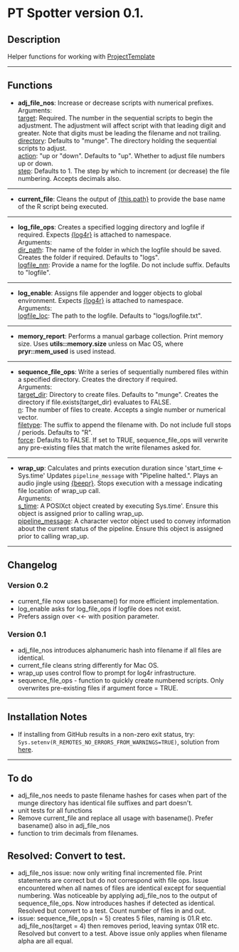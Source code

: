 # PT Spotter version 0.1.

## Description

Helper functions for working with [ProjectTemplate](http://projecttemplate.net/)

***

## Functions

* **adj_file_nos**: Increase or decrease scripts with numerical prefixes.  
Arguments:  
<u>target</u>: Required. The number in the sequential scripts to begin the
adjustment. The adjustment will affect script with that leading digit and
greater. Note that digits must be leading the filename and not trailing.  
<u>directory</u>: Defaults to "munge". The directory holding the sequential
scripts to adjust.  
<u>action</u>: "up or "down". Defaults to "up". Whether to adjust file numbers
up or down.  
<u>step</u>: Defaults to 1. The step by which to increment (or decrease) the
file numbering. Accepts decimals also.  

***

* **current_file**: Cleans the output of [{this.path}](https://CRAN.R-project.org/package=this.path)
to provide the base name of the R script being executed.

***

* **log_file_ops**: Creates a specified logging directory and logfile if
required.
Expects [{log4r}](https://cran.r-project.org/package=log4r) is attached to
namespace.  
Arguments:  
<u>dir_path</u>: The name of the folder in which the logfile should be saved.
Creates the folder if required. Defaults to "logs".  
<u>logfile_nm</u>: Provide a name for the logfile. Do not include suffix.
Defaults to "logfile".  

***

* **log_enable**: Assigns file appender and logger objects to global
environment.
Expects [{log4r}](https://cran.r-project.org/package=log4r) is attached to
namespace.  
Arguments:  
<u>logfile_loc</u>: The path to the logfile. Defaults to "logs/logfile.txt".

***

* **memory_report**: Performs a manual garbage collection. Print memory size.
Uses **utils::memory.size** unless on Mac OS, where **pryr::mem_used** is used
instead. 

***

* **sequence_file_ops**:  Write a series of sequentially numbered files within a
specified directory. Creates the directory if required.  
Arguments:  
<u>target_dir</u>: Directory to create files. Defaults to "munge". Creates
the directory if file.exists(target_dir) evaluates to FALSE.  
<u>n</u>: The number of files to create. Accepts a single number or numerical
vector.  
<u>filetype</u>: The suffix to append the filename with. Do not include full
stops / periods. Defaults to "R".  
<u>force</u>: Defaults to FALSE. If set to TRUE, sequence_file_ops will
verwrite any pre-existing files that match the write filenames asked for.

***

* **wrap_up**: Calculates and prints execution duration since
'start_time <- Sys.time' Updates `pipeline_message` with "Pipeline halted.".
Plays an audio jingle using
[{beepr}](https://cran.r-project.org/package=beepr). Stops execution with a
message indicating file location of wrap_up call.  
Arguments:  
<u>s_time</u>: A POSIXct object created by executing Sys.time'. Ensure this
object is assigned prior to calling wrap_up.  
<u>pipeline_message</u>: A character vector object used to convey information
about the current status of the pipeline. Ensure this object is assigned
prior to calling wrap_up.

***

## Changelog

### Version 0.2

* current_file now uses basename() for more efficient implementation.
* log_enable asks for log_file_ops if logfile does not exist.
* Prefers assign over <<- with position parameter.

### Version 0.1

* adj_file_nos introduces alphanumeric hash into filename if all files are
identical.
* current_file cleans string differently for Mac OS.
* wrap_up uses control flow to prompt for log4r infrastructure.
* sequence_file_ops - function to quickly create numbered scripts. Only
overwrites pre-existing files if argument force = TRUE.

***

## Installation Notes

* If installing from GitHub results in a non-zero exit status, try:
`Sys.setenv(R_REMOTES_NO_ERRORS_FROM_WARNINGS=TRUE)`, solution from [here](https://github.com/r-lib/remotes/issues/434).

***

## To do

* adj_file_nos needs to paste filename hashes for cases when part of the munge
directory has identical file suffixes and part doesn't.
* unit tests for all functions  
* Remove current_file and replace all usage with basename(). Prefer basename()
also in adj_file_nos
* function to trim decimals from filenames.

## Resolved: Convert to test.

* adj_file_nos issue: now only writing final incremented file. Print statements
are correct but do not correspond with file ops. Issue encountered when all
names of files are identical except for sequential numbering. Was noticeable by
applying adj_file_nos to the output of sequence_file_ops. Now introduces hashes
if detected as identical. Resolved but convert to a test. Count number of files
in and out.
* issue: sequence_file_ops(n = 5) creates 5 files, naming is 01.R etc.
adj_file_nos(target = 4) then removes period, leaving syntax 01R etc. Resolved
but convert to a test. Above issue only applies when filename alpha are all
equal.
